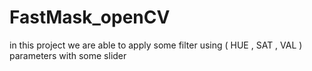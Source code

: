 # FastMask_openCV
in this project we are able to apply some filter using ( HUE , SAT , VAL ) parameters with some slider
